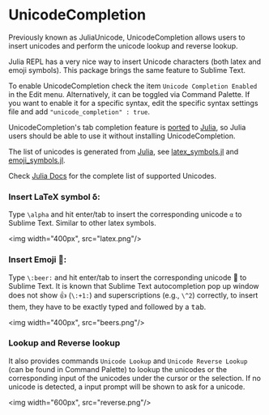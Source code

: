 # UnicodeCompletion

Previously known as JuliaUnicode, UnicodeCompletion allows users to insert
unicodes and perform the unicode lookup and reverse lookup.

Julia REPL has a very nice way to insert Unicode characters (both latex and emoji symbols). This package brings the same feature to Sublime Text. 

To enable UnicodeCompletion check the item `Unicode Completion Enabled` in the
Edit menu. Alternatively, it can be toggled via Command Palette. If you want
to enable it for a specific syntax, edit the specific syntax settings file and
add `"unicode_completion" : true`. 

UnicodeCompletion's tab completion feature is [ported](https://github.com/JuliaEditorSupport/Julia-sublime/pull/20)
to [Julia](https://github.com/JuliaEditorSupport/Julia-sublime), so Julia users
should be able to use it without installing UnicodeCompletion.

The list of unicodes is generated from
[Julia](https://github.com/JuliaLang/julia/), see [latex_symbols.jl](latex_symbols.jl) and [emoji_symbols.jl](emoji_symbols.jl). 

Check [Julia Docs](http://docs.julialang.org/en/latest/manual/unicode-input/) for the complete list of supported Unicodes.

### Insert LaTeX symbol δ:

Type `\alpha` and hit enter/tab to insert the corresponding unicode `α` to Sublime Text. Similar to other latex symbols.

<img width="400px", src="latex.png"/>

### Insert Emoji 🍺:

Type `\:beer:` and hit enter/tab to insert the corresponding unicode 🍺 to Sublime Text. 
It is known that Sublime Text autocompletion pop up window does not show 👍 (`\:+1:`) and superscriptions (e.g., `\^2`) correctly, to insert them, they have to be exactly typed and followed by a <kbd>tab</kbd>.

<img width="400px", src="beers.png"/>

### Lookup and Reverse lookup

It also provides commands `Unicode Lookup` and `Unicode Reverse Lookup` (can be found in Command Palette) to lookup the unicodes or the corresponding input of the unicodes under the cursor or the selection. If no unicode is detected, a input prompt will be shown to ask for a unicode.

<img width="600px", src="reverse.png"/>
